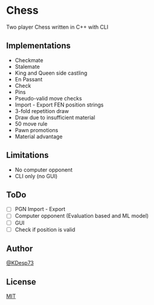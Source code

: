 # Chess

Two player Chess written in C++ with CLI

## Implementations

- Checkmate
- Stalemate
- King and Queen side castling
- En Passant
- Check
- Pins
- Pseudo-valid move checks
- Import - Export FEN position strings
- 3-fold repetition draw
- Draw due to insufficient material
- 50 move rule
- Pawn promotions
- Material advantage

## Limitations

- No computer opponent
- CLI only (no GUI)

## ToDo

- [ ] PGN Import - Export
- [ ] Computer opponent (Evaluation based and ML model)
- [ ] GUI
- [ ] Check if position is valid

## Author

[@KDesp73](http://github.com/KDesp73)

## License

[MIT](https://github.com/KDesp73/Chess/blob/main/LICENSE)
